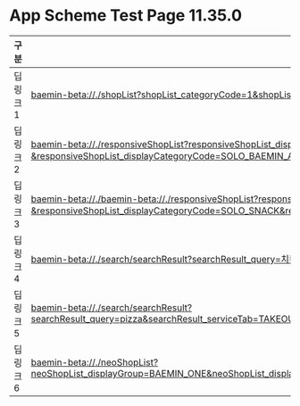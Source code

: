# App Scheme Test Page 11.35.0

<html>
  <head></head>
  <body>
    <table class="table table-striped">
    <thead>
    <tr>
        <th scope="col">구분</th>
        <th scope="col">경로</th>
    </tr>
    </thead>
    <tbody>
    <tr>
        <td>
            딥링크 1
        </td>
        <td>
            <a class="baeminScheme" href="baemin-beta://./shopList?shopList_categoryCode=1&shopList_displayCategory=1&shopList_filters=%7b%22sorts%22%3a%5b%7b%22code%22%3a%22SORT__FAST%22%7d%5d%2c%22filters%22%3a%5b%7b%22type%22%3a%22MINIMUM_ORDER_PRICE%22%2c%22options%22%3a%5b%7b%22code%22%3a%22MINIMUM_ORDER_PRICE__LOWER_THAN_5000%22%7d%5d%7d%5d%2c%22toggleFilters%22%3a%5b%7b%22code%22%3a%22OTHER__SOLO%22%7d%2c%7b%22code%22%3a%22OTHER__COUPON%22%7d%5d%7d">
              baemin-beta://./shopList?shopList_categoryCode=1&shopList_displayCategory=1&shopList_filters=%7b%22sorts%22%3a%5b%7b%22code%22%3a%22SORT__FAST%22%7d%5d%2c%22filters%22%3a%5b%7b%22type%22%3a%22MINIMUM_ORDER_PRICE%22%2c%22options%22%3a%5b%7b%22code%22%3a%22MINIMUM_ORDER_PRICE__LOWER_THAN_5000%22%7d%5d%7d%5d%2c%22toggleFilters%22%3a%5b%7b%22code%22%3a%22OTHER__SOLO%22%7d%2c%7b%22code%22%3a%22OTHER__COUPON%22%7d%5d%7d
          </a>
        </td>
    </tr>
    <tr>
      <td>
          딥링크 2
      </td>
      <td>
          <a class="baeminScheme" href="baemin-beta://./responsiveShopList?responsiveShopList_displayGroup=SOLO_BAEMIN&responsiveShopList_title=1인분&responsiveShopList_displayCategoryCode=SOLO_BAEMIN_ALL&responsiveShopList_filters=%7b%22sorts%22%3a%5b%7b%22code%22%3a%22SORT__FAST%22%7d%5d%2c%22filters%22%3a%5b%7b%22type%22%3a%22MINIMUM_ORDER_PRICE%22%2c%22options%22%3a%5b%7b%22code%22%3a%22MINIMUM_ORDER_PRICE__LOWER_THAN_5000%22%7d%5d%7d%5d%2c%22toggleFilters%22%3a%5b%7b%22code%22%3a%22OTHER__COUPON%22%7d%5d%7d">
           baemin-beta://./responsiveShopList?responsiveShopList_displayGroup=SOLO_BAEMIN&responsiveShopList_title=1인분&responsiveShopList_displayCategoryCode=SOLO_BAEMIN_ALL&responsiveShopList_filters=%7b%22sorts%22%3a%5b%7b%22code%22%3a%22SORT__FAST%22%7d%5d%2c%22filters%22%3a%5b%7b%22type%22%3a%22MINIMUM_ORDER_PRICE%22%2c%22options%22%3a%5b%7b%22code%22%3a%22MINIMUM_ORDER_PRICE__LOWER_THAN_5000%22%7d%5d%7d%5d%2c%22toggleFilters%22%3a%5b%7b%22code%22%3a%22OTHER__COUPON%22%7d%5d%7d
        </a>
      </td>
    </tr>
    <tr>
      <td>
          딥링크 3
      </td>
      <td>
          <a class="baeminScheme" href="baemin-beta://./responsiveShopList?responsiveShopList_displayGroup=SOLO_BAEMIN&responsiveShopList_title=1인분&responsiveShopList_displayCategoryCode=SOLO_SNACK&responsiveShopList_filters=%7b%22sorts%22%3a%5b%7b%22code%22%3a%22SORT__FAST%22%7d%5d%2c%22filters%22%3a%5b%7b%22type%22%3a%22MINIMUM_ORDER_PRICE%22%2c%22options%22%3a%5b%7b%22code%22%3a%22MINIMUM_ORDER_PRICE__LOWER_THAN_5000%22%7d%5d%7d%5d%2c%22toggleFilters%22%3a%5b%7b%22code%22%3a%22OTHER__COUPON%22%7d%5d%7d
">            baemin-beta://./baemin-beta://./responsiveShopList?responsiveShopList_displayGroup=SOLO_BAEMIN&responsiveShopList_title=1인분&responsiveShopList_displayCategoryCode=SOLO_SNACK&responsiveShopList_filters=%7b%22sorts%22%3a%5b%7b%22code%22%3a%22SORT__FAST%22%7d%5d%2c%22filters%22%3a%5b%7b%22type%22%3a%22MINIMUM_ORDER_PRICE%22%2c%22options%22%3a%5b%7b%22code%22%3a%22MINIMUM_ORDER_PRICE__LOWER_THAN_5000%22%7d%5d%7d%5d%2c%22toggleFilters%22%3a%5b%7b%22code%22%3a%22OTHER__COUPON%22%7d%5d%7d
        </a>
      </td>
    </tr>
    <tr>
        <td>
            딥링크 4
        </td>
        <td>
            <a class="baeminScheme" href="baemin-beta://./search/searchResult?searchResult_query=치킨&searchResult_serviceTab=DELIVERY&searchResult_filters=%7b%22sorts%22%3a%5b%7b%22code%22%3a%22SORT__FAST%22%7d%5d%2c%22filters%22%3a%5b%7b%22type%22%3a%22MINIMUM_ORDER_PRICE%22%2c%22options%22%3a%5b%7b%22code%22%3a%22MINIMUM_ORDER_PRICE__LOWER_THAN_5000%22%7d%5d%7d%5d%2c%22toggleFilters%22%3a%5b%7b%22code%22%3a%22OTHER__SOLO%22%7d%2c%7b%22code%22%3a%22OTHER__COUPON%22%7d%5d%7d">
              baemin-beta://./search/searchResult?searchResult_query=치킨&searchResult_serviceTab=DELIVERY&searchResult_filters=%7b%22sorts%22%3a%5b%7b%22code%22%3a%22SORT__FAST%22%7d%5d%2c%22filters%22%3a%5b%7b%22type%22%3a%22MINIMUM_ORDER_PRICE%22%2c%22options%22%3a%5b%7b%22code%22%3a%22MINIMUM_ORDER_PRICE__LOWER_THAN_5000%22%7d%5d%7d%5d%2c%22toggleFilters%22%3a%5b%7b%22code%22%3a%22OTHER__SOLO%22%7d%2c%7b%22code%22%3a%22OTHER__COUPON%22%7d%5d%7d
          </a>
        </td>
    </tr>
    <tr>
      <td>
          딥링크 5
      </td>
      <td>
          <a class="baeminScheme" href="baemin-beta://./search/searchResult?searchResult_query=pizza&searchResult_serviceTab=TAKEOUT&searchResult_filters=%7b%22sorts%22%3a%5b%7b%22code%22%3a%22SORT__DISTANCE%22%7d%5d%2c%22filters%22%3a%5b%7b%22type%22%3a%22STAR_SCORE%22%2c%22options%22%3a%5b%7b%22code%22%3a%22STAR_SCORE__MORE_THAN_35%22%7d%5d%7d%5d%2c%22toggleFilters%22%3a%5b%7b%22code%22%3a%22OTHER__USE_RESERVATION_ORDER%22%7d%2c%7b%22code%22%3a%22OTHER__COUPON_DISCOUNT%22%7d%5d%7d">
            baemin-beta://./search/searchResult?searchResult_query=pizza&searchResult_serviceTab=TAKEOUT&searchResult_filters=%7b%22sorts%22%3a%5b%7b%22code%22%3a%22SORT__DISTANCE%22%7d%5d%2c%22filters%22%3a%5b%7b%22type%22%3a%22STAR_SCORE%22%2c%22options%22%3a%5b%7b%22code%22%3a%22STAR_SCORE__MORE_THAN_35%22%7d%5d%7d%5d%2c%22toggleFilters%22%3a%5b%7b%22code%22%3a%22OTHER__USE_RESERVATION_ORDER%22%7d%2c%7b%22code%22%3a%22OTHER__COUPON_DISCOUNT%22%7d%5d%7d
        </a>
      </td>
    </tr>
    <tr>
      <td>
          딥링크 6
      </td>
      <td>
          <a class="baeminScheme" href="baemin-beta://./neoShopList?neoShopList_displayGroup=BAEMIN_ONE&neoShopList_displayCategoryCode=BAEMIN_ONE_ZZIM_TANG&neoShopList_filters=%7b%22sorts%22%3a%5b%7b%22code%22%3a%22SORT__FAST%22%7d%5d%2c%22filters%22%3a%5b%7b%22type%22%3a%22MINIMUM_ORDER_PRICE%22%2c%22options%22%3a%5b%7b%22code%22%3a%22MINIMUM_ORDER_PRICE__LOWER_THAN_5000%22%7d%5d%7d%5d%2c%22toggleFilters%22%3a%5b%7b%22code%22%3a%22OTHER__SOLO%22%7d%2c%7b%22code%22%3a%22OTHER__COUPON%22%7d%5d%7d">
            baemin-beta://./neoShopList?neoShopList_displayGroup=BAEMIN_ONE&neoShopList_displayCategoryCode=BAEMIN_ONE_ZZIM_TANG&neoShopList_filters=%7b%22sorts%22%3a%5b%7b%22code%22%3a%22SORT__FAST%22%7d%5d%2c%22filters%22%3a%5b%7b%22type%22%3a%22MINIMUM_ORDER_PRICE%22%2c%22options%22%3a%5b%7b%22code%22%3a%22MINIMUM_ORDER_PRICE__LOWER_THAN_5000%22%7d%5d%7d%5d%2c%22toggleFilters%22%3a%5b%7b%22code%22%3a%22OTHER__SOLO%22%7d%2c%7b%22code%22%3a%22OTHER__COUPON%22%7d%5d%7d
        </a>
      </td>
    </tr>
    </tbody>
